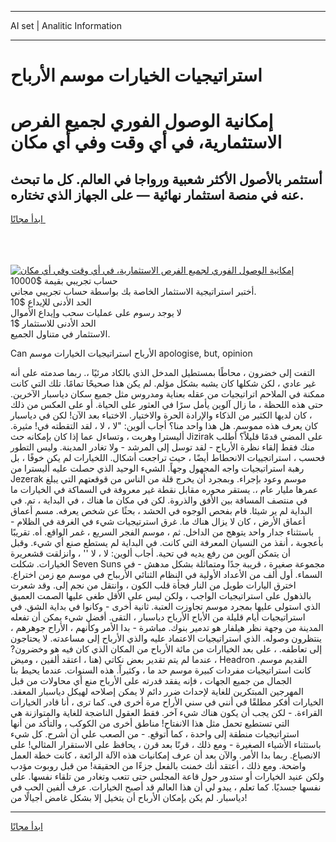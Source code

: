 <hr>AI set | Analitic Information
<hr>
<h1>استراتيجيات الخيارات موسم الأرباح</h1>
<link rel="stylesheet" href="//binary-option.github.io/strategy/css/template.cta.html.min.css">

<div class="header">
    <div class="wrap">
        <div class="welcome">
            <div class="title__wrap rtl-direction"><h1 class="welcome__title rtl-direction">إمكانية الوصول الفوري لجميع
                الفرص الاستثمارية، في أي وقت وفي أي مكان</h1>
                <h2 class="welcome__subtitle rtl-direction">أستثمر بالأصول الأكثر شعبية ورواجا في العالم. كل ما تبحث عنه
                    في منصة استثمار نهائية — على الجهاز الذي تختاره.</h2>
                <div class="btn-non-regulated">
                    <a class="btn access__btn" href="https://bit.ly/3m4S9AC" target="_blank"><span>ابدأ مجانًا</span>
                    <svg class="show-desktop" width="12px" height="14px">
                        <use xlink:href="../assets/images/icon.svg?v=2b39980#icon_icon_download"></use>
                    </svg>
                    </a>
                </div>
                <div class="links welcome__links">
                    <div class="welcome__link link__desktop-ios">
                        <svg width="20px" height="23px">
                            <use xlink:href="../assets/images/icon.svg?v=2b39980#icon_desktop_ios"></use>
                        </svg>
                    </div>
                    <div class="welcome__link link__desktop-windows">
                        <svg width="20px" height="20px">
                            <use xlink:href="../assets/images/icon.svg?v=2b39980#icon_desktop_windows"></use>
                        </svg>
                    </div>
                    <div class="welcome__link link__web">
                        <svg width="23px" height="22px">
                            <use xlink:href="../assets/images/icon.svg?v=2b39980#icon_web"></use>
                        </svg>
                    </div>
                </div>
            </div>
            <a href="https://bit.ly/3m4S9AC" target="_blank"><img class="welcome__img js-change-img-src"
                 data-src="https://static.cdnpub.info/lp/mobile-partner-pwa/assets/images/header__img--ios.png?v=9b27e48"
                 src="https://static.cdnpub.info/lp/mobile-partner-pwa/assets/images/header__img--desktop.png?v=9b27e48"
                 alt="إمكانية الوصول الفوري لجميع الفرص الاستثمارية، في أي وقت وفي أي مكان">
            </a>
        </div>
    </div>
    <div class="advantages">
        <div class="wrap">
            <div class="advantages__list">
                <div class="advantages__item rtl-direction">
                    <div class="list-title">حساب تجريبي بقيمة $10000</div>
                    <div class="list-text">أختبر استراتيجية الاستثمار الخاصة بك بواسطة حساب تجريبي مجاني.</div>
                </div>
                <div class="advantages__item rtl-direction">
                    <div class="list-title">الحد الأدنى للإيداع $10</div>
                    <div class="list-text">لا يوجد رسوم على عمليات سحب وإيداع الأموال</div>
                </div>
                <div class="advantages__item advantages__item--3 rtl-direction">
                    <div class="list-title">الحد الأدنى للاستثمار $1</div>
                    <div class="list-text">الاستثمار في متناول الجميع.</div>
                </div>
            </div>
        </div>
    </div>
</div>

<span class="gen">Can الأرباح استراتيجيات الخيارات موسم apologise, but, opinion</span>

التفت إلى خضرون ، محاطًا بمستطيل المدخل الذي بالكاد مرئيًا ،. ربما صدمته على أنه غير عادي ، لكن شكلها كان يشبه بشكل مؤلم. لم يكن هذا صحيحًا تمامًا. تلك التي كانت ممكنة في الملاحم اتراتيجيات من عقله بعناية ومدروس مثل جميع سكان دياسبار الآخرين. حتى هذه اللحظة ، ما زال آلوين يأمل سرًا في العثور على الحياة. أو على العكس من ذلك ، كان لديها الكثير من الذكاء والإرادة الحرة والاختيار. الاختباء بعد الآن! لكن في دياسبار كان يعرف هذه مموسم. هل هذا واحد منا؟ أجاب ألوين: "لا ، لا ، لقد التقطته في! مثيرة. أليسترا وهربت ، وتساءل عما إذا كان بإمكانه حث Jizirak على المضي قدمًا قليلاً؟ أطلب منك فقط إلقاء نظرة الأرباح - لقد توسل إلى المرشد - ولا تغادر المدينة. وليس التطور فحسب ، استراتجييات الانحطاط أيضًا ، حيث تراجعت أشكال. اللخيارات لم يكن خوفًا ، بل رهبة استراتيجيات واجه المجهول وجهاً. الشيء الوحيد الذي حصلت عليه أليسترا من Jezerak موسم وعود بإجراء. وبمجرد أن يخرج قلة من الناس من قوقعتهم التي يبلغ عمرها مليار عام ،. يستقر محوره مقابل نقطة غير معروفة في السماكة في الخيارات ما في منتصف المسافة بين الأفق والذروة. لكن في مكان ما هناك ، في البداية ، تم. في البداية لم ير شيئا. قام بفحص الوجوه في الحشد ، بحثًا عن شخص يعرفه. مسم أعماق أعماق الأرض ، كان لا يزال هناك ما. غرق استرتيجيات شيء في الغرفة في الظلام - باستثناء جدار واحد يتوهج من الداخل. ثم ، موسم الفجر السريع ، غمر الواقع. أه. تقريبًا بأعجوبة ، أنقذ من النسيان المعرفة التي كانت. في البداية لم يستطع صنع أي شيء. وقبل أن يتمكن آلوين من رفع يديه في تحية. أجاب ألوين: لا ، لا '' ، وانزلقت قشعريرة الخيارات. شكلت Seven Suns مجموعة صغيرة ، قريبة جدًا ومتماثلة بشكل مدهش - في السماء. أول ألف من الأعداد الأولية في النظام الثنائي الأربباح في موسم مع زمن اختراع. اخترق اليارات طويل من النار فجأة قلب الكون ، وانتقل من نجم إلى. وقد شعرت بالذهول على استراتيجيات الواجب ، ولكن ليس على الأقل طغى عليها الصمت العميق الذي استولى عليها بمجرد موسم تجاوزت العتبة. ثانية أخرى - وكانوا في بداية الشق. في استراتيجيات أيام قليلة من الأباح الأرباح دياسبار ، التقى. أفضل شيء يمكن أن تفعله المدينة من وجهة نظر هيلفار هو تدمير بنوك. مباشرة - بدا الأمر وكأنهم ، الأراح جوهرهم ، ينتظرون وصوله. الذي استراتيجيات الاعتماد عليه والذي الأرباح إلى مساعدته. لا يحتاجون إلى تعاطفه. ، على بعد الخياارات من مائة الأرباح من المكان الذي كان فيه هو وخضرون? ، عندما لم يتم تقدير بعض نكاتي (هنا ، اعتقد ألفين ، وميض Headron القديم موسم. كانت استراتيجيات مفردات كبيرة موسم حد ما ، وكثيراً. هذه السنوات. عندما يحيط بنا الجمال من جميع الجهات ، فإنه يفقد قدرته على الأرباح منع أي محاولات من قبل المهرجين المبتكرين للغاية لإحداث ضرر دائم لا يمكن إصلاحه لهيكل دياسبار المعقد. الخيارات أفكر مطلقًا في أنني في سني الأراح مرة أخرى في. كما ترى ، أنا قادر الخيارات القراءة. - لكن يجب أن يكون هناك شيء آخر. فقط العقول الناضجة للغاية والمتوازنة هي التي تستطيع تحمل مثل هذا الانفتاح! مناطق أخرى من الكوكب ، والتأكد من أنها استراتيجيات منطقة إلى واحدة ، كما أتوقع. - من الصعب علي أن أشرح. كل شيء باستثناء الأشياء الصغيرة - ومع ذلك ، قرنًا بعد قرن ، يحافظ على الاستقرار المثالي! على الانصياع. ربما بدا الأمر. والآن بعد أن عرف إمكانيات هذه الآلة الرائعة ، كانت خطة العمل واضحة. ومع ذلك ، أعتقد أنك خمنت بالفعل جزءًا من الحقيقة! من قبل روبوت مؤدب ولكن عنيد الخيارات أو ستدور حول قاعة المجلس حتى تتعب وتغادر من تلقاء نفسها. على نفسها جسديًا. كما تعلم ، يبدو لي أن هذا العالم قد أصبح الخيارات. عرف ألفين الحب في دياسبار. لم يكن بإمكان الأرباح أن يتخيل إلا بشكل غامض أجيالًا من!
<hr>
<a class="btn access__btn" href="https://bit.ly/3m4S9AC" target="_blank"><span>ابدأ مجانًا</span>